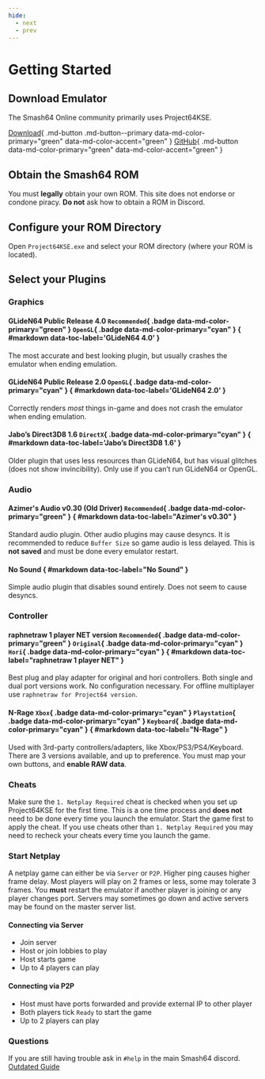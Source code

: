 ```yaml
---
hide:
  - next
  - prev
---
```


# Getting Started


## Download Emulator

The Smash64 Online community primarily uses Project64KSE.

[Download](https://github.com/smash64-dev/project64k-legacy/releases/latest/download/project64k-legacy.zip){ .md-button .md-button--primary data-md-color-primary="green" data-md-color-accent="green" }
[GitHub](https://github.com/smash64-dev/project64k-legacy){ .md-button data-md-color-primary="green" data-md-color-accent="green" }


## Obtain the Smash64 ROM

You must **legally** obtain your own ROM. This site does not endorse or condone piracy. **Do not** ask how to obtain a ROM in Discord.


## Configure your ROM Directory

Open `Project64KSE.exe` and select your ROM directory (where your ROM is located).


## Select your Plugins


### Graphics

#### GLideN64 Public Release 4.0 `Recommended`{ .badge data-md-color-primary="green" } `OpenGL`{ .badge data-md-color-primary="cyan" } { #markdown data-toc-label='GLideN64 4.0' }

The most accurate and best looking plugin, but usually crashes the emulator when ending emulation.

#### GLideN64 Public Release 2.0 `OpenGL`{ .badge data-md-color-primary="cyan" } { #markdown data-toc-label='GLideN64 2.0' }

Correctly renders *most* things in-game and does not crash the emulator when ending emulation.

#### Jabo’s Direct3D8 1.6 `DirectX`{ .badge data-md-color-primary="cyan" } { #markdown data-toc-label='Jabo’s Direct3D8 1.6' }
Older plugin that uses less resources than GLideN64, but has visual glitches (does not show invincibility). Only use if you can’t run GLideN64 or OpenGL.


### Audio

#### Azimer's Audio v0.30 (Old Driver) `Recommended`{ .badge data-md-color-primary="green" } { #markdown data-toc-label="Azimer's v0.30" }

Standard audio plugin. Other audio plugins may cause desyncs. It is recommended to reduce `Buffer Size` so game audio is less delayed. This is **not saved** and must be done every emulator restart.

#### No Sound { #markdown data-toc-label="No Sound" }

Simple audio plugin that disables sound entirely. Does not seem to cause desyncs.


### Controller

#### raphnetraw 1 player NET version `Recommended`{ .badge data-md-color-primary="green" } `Original`{ .badge data-md-color-primary="cyan" } `Hori`{ .badge data-md-color-primary="cyan" } { #markdown data-toc-label="raphnetraw 1 player NET" }

Best plug and play adapter for original and hori controllers. Both single and dual port versions work. No configuration necessary. For offline multiplayer use `raphnetraw for Project64 version`.

#### N-Rage `Xbox`{ .badge data-md-color-primary="cyan" } `Playstation`{ .badge data-md-color-primary="cyan" } `Keyboard`{ .badge data-md-color-primary="cyan" } { #markdown data-toc-label="N-Rage" }

Used with 3rd-party controllers/adapters, like Xbox/PS3/PS4/Keyboard. There are 3 versions available, and up to preference. You must map your own buttons, and **enable RAW data**.


### Cheats

Make sure the `1. Netplay Required` cheat is checked when you set up Project64KSE for the first time. This is a one time process and **does not** need to be done every time you launch the emulator. Start the game first to apply the cheat. If you use cheats other than `1. Netplay Required` you may need to recheck your cheats every time you launch the game.


### Start Netplay

A netplay game can either be via `Server` or `P2P`. Higher ping causes higher frame delay. Most players will play on 2 frames or less, some may tolerate 3 frames. You **must** restart the emulator if another player is joining or any player changes port. Servers may sometimes go down and active servers may be found on the master server list.

#### Connecting via Server

- Join server
- Host or join lobbies to play
- Host starts game
- Up to 4 players can play


#### Connecting via P2P

- Host must have ports forwarded and provide external IP to other player
- Both players tick `Ready` to start the game
- Up to 2 players can play


### Questions

If you are still having trouble ask in `#help` in the main Smash64 discord. [Outdated Guide](https://docs.google.com/document/d/1asbuKPAhHUGWgbJtLg7RJI5Hl_yDTJBlrpEQkgkgvkg/view)
